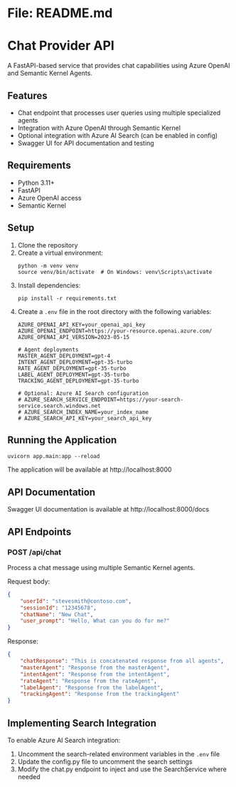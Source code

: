# File: README.md
# Chat Provider API

A FastAPI-based service that provides chat capabilities using Azure OpenAI and Semantic Kernel Agents.

## Features

- Chat endpoint that processes user queries using multiple specialized agents
- Integration with Azure OpenAI through Semantic Kernel
- Optional integration with Azure AI Search (can be enabled in config)
- Swagger UI for API documentation and testing

## Requirements

- Python 3.11+
- FastAPI
- Azure OpenAI access
- Semantic Kernel

## Setup

1. Clone the repository
2. Create a virtual environment:
   ```
   python -m venv venv
   source venv/bin/activate  # On Windows: venv\Scripts\activate
   ```
3. Install dependencies:
   ```
   pip install -r requirements.txt
   ```
4. Create a `.env` file in the root directory with the following variables:
   ```
   AZURE_OPENAI_API_KEY=your_openai_api_key
   AZURE_OPENAI_ENDPOINT=https://your-resource.openai.azure.com/
   AZURE_OPENAI_API_VERSION=2023-05-15
   
   # Agent deployments
   MASTER_AGENT_DEPLOYMENT=gpt-4
   INTENT_AGENT_DEPLOYMENT=gpt-35-turbo
   RATE_AGENT_DEPLOYMENT=gpt-35-turbo
   LABEL_AGENT_DEPLOYMENT=gpt-35-turbo
   TRACKING_AGENT_DEPLOYMENT=gpt-35-turbo
   
   # Optional: Azure AI Search configuration
   # AZURE_SEARCH_SERVICE_ENDPOINT=https://your-search-service.search.windows.net
   # AZURE_SEARCH_INDEX_NAME=your_index_name
   # AZURE_SEARCH_API_KEY=your_search_api_key
   ```

## Running the Application

```
uvicorn app.main:app --reload
```

The application will be available at http://localhost:8000

## API Documentation

Swagger UI documentation is available at http://localhost:8000/docs

## API Endpoints

### POST /api/chat

Process a chat message using multiple Semantic Kernel agents.

Request body:
```json
{
    "userId": "stevesmith@contoso.com",
    "sessionId": "12345678",
    "chatName": "New Chat",
    "user_prompt": "Hello, What can you do for me?"
}
```

Response:
```json
{
    "chatResponse": "This is concatenated response from all agents",
    "masterAgent": "Response from the masterAgent",
    "intentAgent": "Response from the intentAgent",
    "rateAgent": "Response from the rateAgent",
    "labelAgent": "Response from the labelAgent",
    "trackingAgent": "Response from the trackingAgent"
}
```

## Implementing Search Integration

To enable Azure AI Search integration:

1. Uncomment the search-related environment variables in the `.env` file
2. Update the config.py file to uncomment the search settings
3. Modify the chat.py endpoint to inject and use the SearchService where needed